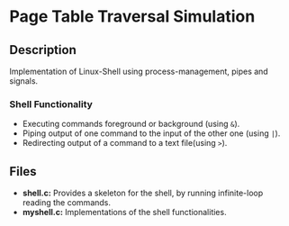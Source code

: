 # Page Table Traversal Simulation 

## Description
Implementation of Linux-Shell using process-management, pipes and signals.

### Shell Functionality
* Executing commands foreground or background (using `&`).
* Piping output of one command to the input of the other one (using `|`).
* Redirecting output of a command to a text file(using `>`).

## Files
* **shell.c:** Provides a skeleton for the shell, by running infinite-loop reading the commands. 
* **myshell.c:** Implementations of the shell functionalities.
